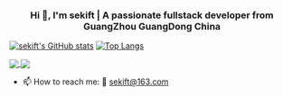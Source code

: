 <!-- ![Github Stats](https://github-readme-stats.vercel.app/api?username=sekift&show_icons=true)
 -->
 
 <!-- <p align="center">
  Visitor count<br>
  <img src="https://profile-counter.glitch.me/sekift/count.svg" />
</p> -->
<h3 align="center">Hi 👋, I'm sekift | A passionate fullstack developer from GuangZhou GuangDong China</h3>


[![sekift's GitHub stats](https://github-readme-stats.vercel.app/api?username=sekift&show_icons=true)](https://github.com/sekift/sekift)
[![Top Langs](https://github-readme-stats.vercel.app/api/top-langs/?username=sekift&layout=compact)](https://github.com/sekift/sekift)

<a href="https://github.com/sekift/architecture-of-internet">
  <img align="center" src="https://github-readme-stats.vercel.app/api/pin/?username=sekift&repo=architecture-of-internet" />
</a>
<a href="https://github.com/sekift/tarpan">
  <img align="center" src="https://github-readme-stats.vercel.app/api/pin/?username=sekift&repo=tarpan" />
</a>



- 📫 How to reach me: :email: [sekift@163.com](mailto:sekift@163.com)
 
<!--
**sekift/sekift** is a ✨ _special_ ✨ repository because its `README.md` (this file) appears on your GitHub profile.

Here are some ideas to get you started:

- 🔭 I’m currently working on ...
- 🌱 I’m currently learning ...
- 👯 I’m looking to collaborate on ...
- 🤔 I’m looking for help with ...
- 💬 Ask me about ...
- 📫 How to reach me: ...
- 😄 Pronouns: ...
- ⚡ Fun fact: ...
-->

